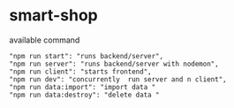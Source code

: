 ﻿# smart-shop
available command

    "npm run start": "runs backend/server",
    "npm run server": "runs backend/server with nodemon",
    "npm run client": "starts frontend",
    "npm run dev": "concurrently  run server and n client",
    "npm run data:import": "import data "
    "npm run data:destroy": "delete data "
